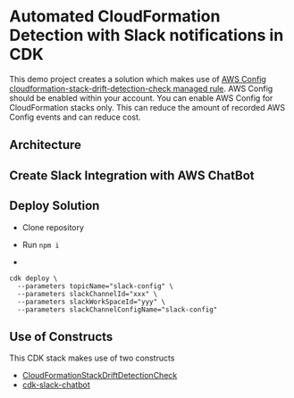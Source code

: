 # Automated CloudFormation Detection with Slack notifications in CDK

This demo project creates a solution which makes use of [AWS Config cloudformation-stack-drift-detection-check managed rule](https://docs.aws.amazon.com/config/latest/developerguide/cloudformation-stack-drift-detection-check.html). AWS Config should be enabled within your account. You can enable AWS Config for CloudFormation stacks only. This can reduce the amount of recorded AWS Config events and can reduce cost.

## Architecture

## Create Slack Integration with AWS ChatBot


## Deploy Solution

* Clone repository

* Run `npm i`

* 

```
cdk deploy \
  --parameters topicName="slack-config" \
  --parameters slackChannelId="xxx" \
  --parameters slackWorkSpaceId="yyy" \
  --parameters slackChannelConfigName="slack-config"
```

## Use of Constructs

This CDK stack makes use of two constructs
* [CloudFormationStackDriftDetectionCheck](https://docs.aws.amazon.com/cdk/api/v1/docs/@aws-cdk_aws-config.CloudFormationStackDriftDetectionCheck.html)
* [cdk-slack-chatbot](https://constructs.dev/packages/cdk-slack-chatbot/)

